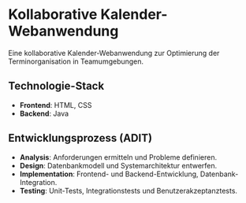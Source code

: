 # Kollaborative Kalender-Webanwendung

Eine kollaborative Kalender-Webanwendung zur Optimierung der Terminorganisation in Teamumgebungen.

## Technologie-Stack

- **Frontend**: HTML, CSS
- **Backend**: Java

## Entwicklungsprozess (ADIT)

- **Analysis**: Anforderungen ermitteln und Probleme definieren.
- **Design**: Datenbankmodell und Systemarchitektur entwerfen.
- **Implementation**: Frontend- und Backend-Entwicklung, Datenbank-Integration.
- **Testing**: Unit-Tests, Integrationstests und Benutzerakzeptanztests.
